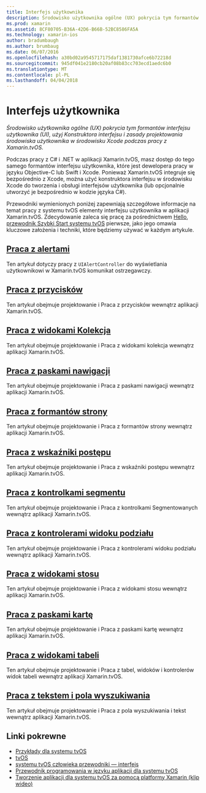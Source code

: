```yaml
---
title: Interfejs użytkownika
description: Środowisko użytkownika ogólne (UX) pokrycia tym formantów interfejsu użytkownika (UI), użyj Konstruktora interfejsu i zasady projektowania środowiska użytkownika w środowisku Xcode podczas pracy z Xamarin.tvOS.
ms.prod: xamarin
ms.assetid: 8CF80705-B36A-42D6-B66B-52BC8586FA5A
ms.technology: xamarin-ios
author: bradumbaugh
ms.author: brumbaug
ms.date: 06/07/2016
ms.openlocfilehash: a30bd02a9545717175daf1381730afce6b72218d
ms.sourcegitcommit: 945df041e2180cb20af08b83cc703ecd1aedc6b0
ms.translationtype: MT
ms.contentlocale: pl-PL
ms.lasthandoff: 04/04/2018
---
```

# <a name="user-interface"></a>Interfejs użytkownika

_Środowisko użytkownika ogólne (UX) pokrycia tym formantów interfejsu użytkownika (UI), użyj Konstruktora interfejsu i zasady projektowania środowiska użytkownika w środowisku Xcode podczas pracy z Xamarin.tvOS._

Podczas pracy z C# i .NET w aplikacji Xamarin.tvOS, masz dostęp do tego samego formantów interfejsu użytkownika, które jest dewelopera pracy w języku Objective-C lub Swift i Xcode. Ponieważ Xamarin.tvOS integruje się bezpośrednio z Xcode, można użyć konstruktora interfejsu w środowisku Xcode do tworzenia i obsługi interfejsów użytkownika (lub opcjonalnie utworzyć je bezpośrednio w kodzie języka C#).

Przewodniki wymienionych poniżej zapewniają szczegółowe informacje na temat pracy z systemu tvOS elementy interfejsu użytkownika w aplikacji Xamarin.tvOS. Zdecydowanie zaleca się pracę za pośrednictwem [Hello, przewodnik Szybki Start systemu tvOS](~/ios/tvos/get-started/hello-tvos.md) pierwsze, jako jego omawia kluczowe założenia i techniki, które będziemy używać w każdym artykule.

## <a name="working-with-alertsiostvosuser-interfacealertsmd"></a>[Praca z alertami](~/ios/tvos/user-interface/alerts.md)

Ten artykuł dotyczy pracy z `UIAlertController` do wyświetlania użytkownikowi w Xamarin.tvOS komunikat ostrzegawczy.

## <a name="working-with-buttonsiostvosuser-interfacebuttonsmd"></a>[Praca z przycisków](~/ios/tvos/user-interface/buttons.md)

Ten artykuł obejmuje projektowanie i Praca z przycisków wewnątrz aplikacji Xamarin.tvOS.

## <a name="working-with-collection-viewsiostvosuser-interfacecollection-viewsmd"></a>[Praca z widokami Kolekcja](~/ios/tvos/user-interface/collection-views.md)

Ten artykuł obejmuje projektowanie i Praca z widokami kolekcja wewnątrz aplikacji Xamarin.tvOS.

## <a name="working-with-navigation-barsiostvosuser-interfacenavigation-barsmd"></a>[Praca z paskami nawigacji](~/ios/tvos/user-interface/navigation-bars.md)

Ten artykuł obejmuje projektowanie i Praca z paskami nawigacji wewnątrz aplikacji Xamarin.tvOS.

## <a name="working-with-page-controlsiostvosuser-interfacepage-controlsmd"></a>[Praca z formantów strony](~/ios/tvos/user-interface/page-controls.md)

Ten artykuł obejmuje projektowanie i Praca z formantów strony wewnątrz aplikacji Xamarin.tvOS.

## <a name="working-with-progress-indicatorsiostvosuser-interfaceprogress-indicatorsmd"></a>[Praca z wskaźniki postępu](~/ios/tvos/user-interface/progress-indicators.md)

Ten artykuł obejmuje projektowanie i Praca z wskaźniki postępu wewnątrz aplikacji Xamarin.tvOS.

## <a name="working-with-segmented-controlsiostvosuser-interfacesegmented-controlsmd"></a>[Praca z kontrolkami segmentu](~/ios/tvos/user-interface/segmented-controls.md)

Ten artykuł obejmuje projektowanie i Praca z kontrolkami Segmentowanych wewnątrz aplikacji Xamarin.tvOS.

## <a name="working-with-split-view-controllersiostvosuser-interfacesplit-viewsmd"></a>[Praca z kontrolerami widoku podziału](~/ios/tvos/user-interface/split-views.md)

Ten artykuł obejmuje projektowanie i Praca z kontrolerami widoku podziału wewnątrz aplikacji Xamarin.tvOS.

## <a name="working-with-stack-viewsiostvosuser-interfacestacked-viewsmd"></a>[Praca z widokami stosu](~/ios/tvos/user-interface/stacked-views.md)

Ten artykuł obejmuje projektowanie i Praca z widokami stosu wewnątrz aplikacji Xamarin.tvOS.

## <a name="working-with-tab-barsiostvosuser-interfacetab-barsmd"></a>[Praca z paskami kartę](~/ios/tvos/user-interface/tab-bars.md)

Ten artykuł obejmuje projektowanie i Praca z paskami kartę wewnątrz aplikacji Xamarin.tvOS.

## <a name="working-with-table-viewsiostvosuser-interfacetable-viewsmd"></a>[Praca z widokami tabeli](~/ios/tvos/user-interface/table-views.md)

Ten artykuł obejmuje projektowanie i Praca z tabel, widoków i kontrolerów widok tabeli wewnątrz aplikacji Xamarin.tvOS.

## <a name="working-with-text-and-search-fieldsiostvosuser-interfacetext-fields-and-searchmd"></a>[Praca z tekstem i pola wyszukiwania](~/ios/tvos/user-interface/text-fields-and-search.md)

Ten artykuł obejmuje projektowanie i Praca z pola wyszukiwania i tekst wewnątrz aplikacji Xamarin.tvOS.



## <a name="related-links"></a>Linki pokrewne

- [Przykłady dla systemu tvOS](https://developer.xamarin.com/samples/tvos/all/)
- [tvOS](https://developer.apple.com/tvos/)
- [systemu tvOS człowieka przewodniki — interfejs](https://developer.apple.com/tvos/human-interface-guidelines/)
- [Przewodnik programowania w języku aplikacji dla systemu tvOS](https://developer.apple.com/library/prerelease/tvos/documentation/General/Conceptual/AppleTV_PG/)
- [Tworzenie aplikacji dla systemu tvOS za pomocą platformy Xamarin (klip wideo)](https://university.xamarin.com/lightninglectures/tvos-with-xamarin)
